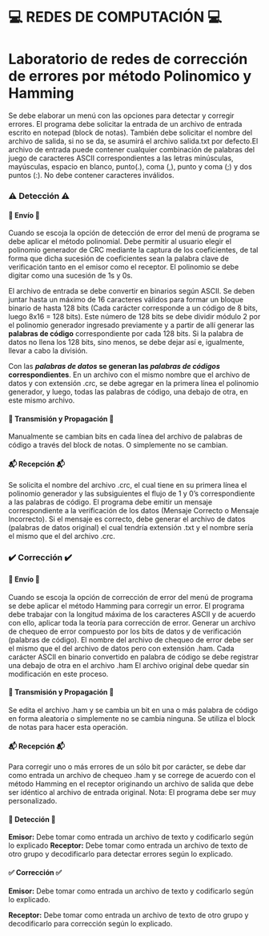 # :computer: REDES DE COMPUTACIÓN :computer:

# Laboratorio de redes de corrección de errores por método Polinomico y Hamming 

Se debe elaborar un menú con las opciones para detectar y corregir errores. El programa
debe solicitar la entrada de un archivo de entrada escrito en notepad (block de notas).
También debe solicitar el nombre del archivo de salida, si no se da, se asumirá el
archivo salida.txt por defecto.El archivo de entrada puede contener cualquier combinación de palabras del juego de
caracteres ASCII correspondientes a las letras minúsculas, mayúsculas, espacio en
blanco, punto(.), coma (,), punto y coma (;) y dos puntos (:). No debe contener
caracteres inválidos.

### :warning: Detección :warning:
####  :incoming_envelope: Envío :incoming_envelope:
Cuando se escoja la opción de detección de error del menú de programa se debe aplicar
el método polinomial. Debe permitir al usuario elegir el polinomio generador de CRC
mediante la captura de los coeficientes, de tal forma que dicha sucesión de coeficientes
sean la palabra clave de verificación tanto en el emisor como el receptor. El polinomio
se debe digitar como una sucesión de 1s y 0s.

El archivo de entrada se debe convertir en binarios según ASCII. Se deben juntar hasta
un máximo de 16 caracteres válidos para formar un bloque binario de hasta 128 bits
(Cada carácter corresponde a un código de 8 bits, luego 8x16 = 128 bits). Este número
de 128 bits se debe dividir módulo 2 por el polinomio generador ingresado previamente
y a partir de allí generar las **palabras de código** correspondiente por cada 128 bits. Si la
palabra de datos no llena los 128 bits, sino menos, se debe dejar así e, igualmente, llevar
a cabo la división.

Con las ***palabras de datos* se generan las *palabras de códigos* correspondientes**. En un archivo con el mismo nombre que el archivo de datos y con extensión .crc, se debe agregar en la primera línea el polinomio generador, y luego, todas las palabras de código, una debajo de otra, en este mismo archivo.
#### :running: Transmisión y Propagación :running:
Manualmente se cambian bits en cada línea del archivo de palabras de código a través
del block de notas. O simplemente no se cambian.
#### :mailbox_with_mail: Recepción :mailbox_with_mail:
Se solicita el nombre del archivo .crc, el cual tiene en su primera línea el polinomio
generador y las subsiguientes el flujo de 1 y 0’s correspondiente a las palabras de 
código. El programa debe emitir un mensaje correspondiente a la verificación de los
datos (Mensaje Correcto o Mensaje Incorrecto). Si el mensaje es correcto, debe generar
el archivo de datos (palabras de datos original) el cual tendría extensión .txt y el nombre
sería el mismo que el del archivo .crc.
### :heavy_check_mark: Corrección :heavy_check_mark:
####  :incoming_envelope: Envío :incoming_envelope:
Cuando se escoja la opción de corrección de error del menú de programa se debe aplicar
el método Hamming para corregir un error. El programa debe trabajar con la longitud
máxima de los caracteres ASCII y de acuerdo con ello, aplicar toda la teoría para
corrección de error. Generar un archivo de chequeo de error compuesto por los bits de
datos y de verificación (palabras de código). El nombre del archivo de chequeo de error
debe ser el mismo que el del archivo de datos pero con extensión .ham. Cada carácter
ASCII en binario convertido en palabra de código se debe registrar una debajo de otra en
el archivo .ham El archivo original debe quedar sin modificación en este proceso.
#### :running: Transmisión y Propagación :running:
Se edita el archivo .ham y se cambia un bit en una o más palabra de código en forma
aleatoria o simplemente no se cambia ninguna. Se utiliza el block de notas para hacer
esta operación.
####  :mailbox_with_mail: Recepción :mailbox_with_mail:
Para corregir uno o más errores de un sólo bit por carácter, se debe dar como entrada un
archivo de chequeo .ham y se correge de acuerdo con el método Hamming en el receptor
originando un archivo de salida que debe ser idéntico al archivo de entrada original.
Nota: El programa debe ser muy personalizado.
#### :eyes: Detección :eyes:
**Emisor:** Debe tomar como entrada un archivo de texto y codificarlo según lo explicado
**Receptor:** Debe tomar como entrada un archivo de texto de otro grupo y decodificarlo para detectar errores según lo explicado.
#### :white_check_mark: Corrección :white_check_mark:
**Emisor:** Debe tomar como entrada un archivo de texto y codificarlo según lo explicado.

**Receptor:** Debe tomar como entrada un archivo de texto de otro grupo y decodificarlo para corrección según lo explicado.
